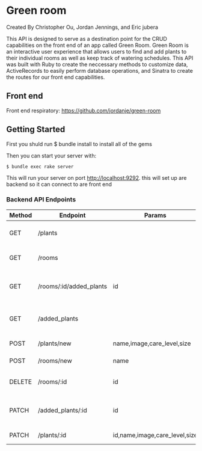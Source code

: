 # Green room
Created By Christopher Ou, Jordan Jennings, and Eric jubera 

This API is designed to serve as a destination point for the CRUD capabilities on the front end of an app called Green Room. Green Room is an interactive user experience that allows users to find and add plants to their individual rooms as well as keep track of watering schedules. This API was built with Ruby to create the neccessary methods to customize data, ActiveRecords to easily perform database operations, and Sinatra to create the routes for our front end capabilities. 

## Front end 
Front end respiratory: https://github.com/jordanje/green-room


## Getting Started
First you shuld run $ bundle install 
to install all of the gems

Then you can start your server with:

```console
$ bundle exec rake server
```

This will run your server on port
[http://localhost:9292](http://localhost:9292).
this will set up are backend so it can connect to are front end 
### Backend API Endpoints

| Method | Endpoint       | Params                | Description                                     
| ------ | -------------- | --------------------- | ---------------------------------------------
| GET    | /plants        |                       | returns saved rooms                                    
| GET    | /rooms         |                       | returns created rooms                            
| GET    | /rooms/:id/added_plants | id           | returns rooms with added plants                                             
| GET    |/added_plants   |                       |returns created added plants 
| POST   |/plants/new     |name,image,care_level,size| creates a new plant      
| POST   |/rooms/new      | name                  |creates a new room                                                                                      | POST   |/added_plants   | plant_id,room_id      | creates a new added plant                                        
| DELETE | /rooms/:id      |id                    | deletes created room                           
| PATCH  |/added_plants/:id| id                   | updated the last timed wated                                     
| PATCH  |/plants/:id     | id,name,image,care_level,size|updates plants                           
  
  



